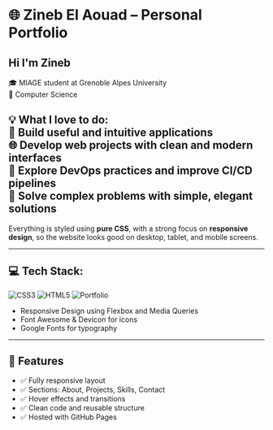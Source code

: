 # 🌐 Zineb El Aouad – Personal Portfolio

## Hi I'm Zineb
🎓 MIAGE student at  Grenoble Alpes University <br/>
🧠 Computer Science<br/>

💡 What I love to do:<br/>
🚀 Build useful and intuitive applications<br/>
🌐 Develop web projects with clean and modern interfaces<br/>
🔧 Explore DevOps practices and improve CI/CD pipelines<br/>
🧩 Solve complex problems with simple, elegant solutions<br/>
---

Everything is styled using **pure CSS**, with a strong focus on **responsive design**, so the website looks good on desktop, tablet, and mobile screens.

---

## 💻 Tech Stack:
![CSS3](https://img.shields.io/badge/css3-%231572B6.svg?style=for-the-badge&logo=css3&logoColor=white) ![HTML5](https://img.shields.io/badge/html5-%23E34F26.svg?style=for-the-badge&logo=html5&logoColor=white) ![Portfolio](https://img.shields.io/badge/Portfolio-%23000000.svg?style=for-the-badge&logo=firefox&logoColor=#FF7139)
- Responsive Design using Flexbox and Media Queries
- Font Awesome & Devicon for icons
- Google Fonts for typography
---

## 📱 Features

- ✅ Fully responsive layout
- ✅ Sections: About, Projects, Skills, Contact
- ✅ Hover effects and transitions
- ✅ Clean code and reusable structure
- ✅ Hosted with GitHub Pages



